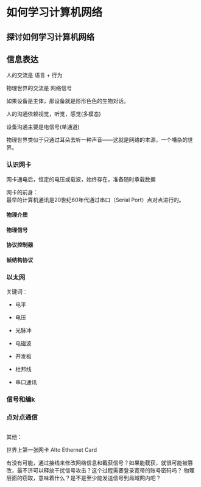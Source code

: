 # 如何学习计算机网络
## 探讨如何学习计算机网络
## 信息表达
人的交流是 语言 + 行为

物理世界的交流是 网络信号

如果设备是主体，那设备就是形形色色的生物对话。

人的沟通依赖视觉，听觉，感觉(多模态)

设备沟通主要是电信号(单通道)

物理世界类似于只通过耳朵去听一种声音——这就是网络的本源，一个嘈杂的世界。

### 认识网卡
网卡通电后，恒定的电压或载波，始终存在，准备随时承载数据

网卡的前身：  
最早的计算机通讯是20世纪60年代通过串口（Serial Port）点对点进行的。

#### 物理介质
#### 物理信号
#### 协议控制器
#### 帧结构协议

### 以太网


关键词：
- 电平
- 电压
- 光脉冲
- 电磁波

- 开发板
- 杜邦线
- 串口通讯

### 信号和编k
### 点对点通信
## 



其他：

世界上第一张网卡 Alto Ethernet Card

有没有可能，通过接线来修改网络信息和截获信号？如果能截获，就很可能被篡改，最不济可以释放干扰信号攻击？这个过程需要登录宽带的账号密码吗？
物理层面的窃取，意味着什么？是不是至少能发送信号到局域网内吧？